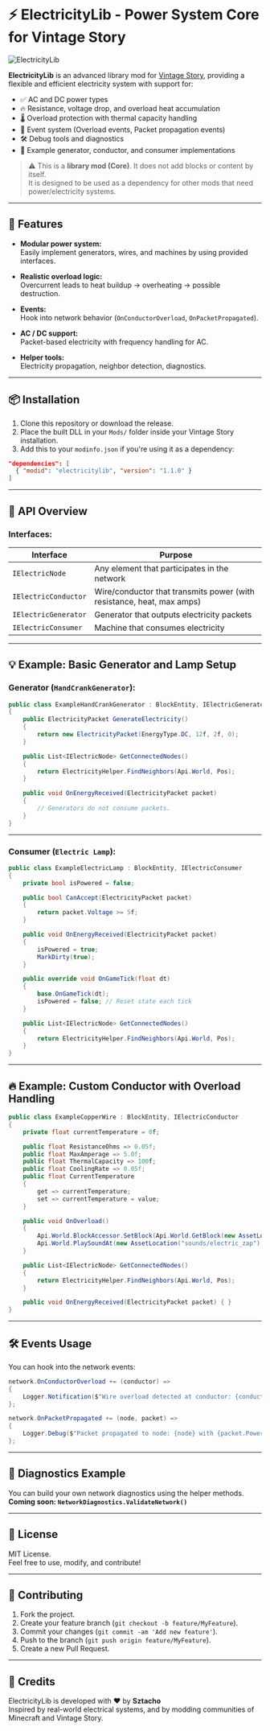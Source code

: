 # ⚡ ElectricityLib - Power System Core for Vintage Story

![ElectricityLib](https://github.com/Sztacho/ElectricityLib-VS/blob/master/modicon.png)

**ElectricityLib** is an advanced library mod for [Vintage Story](https://www.vintagestory.at/), providing a flexible and efficient electricity system with support for:

- ✅ AC and DC power types
- 🔥 Resistance, voltage drop, and overload heat accumulation
- 🌡️ Overload protection with thermal capacity handling
- 🎯 Event system (Overload events, Packet propagation events)
- 🛠️ Debug tools and diagnostics
- 🧩 Example generator, conductor, and consumer implementations

> ⚠️ This is a **library mod (Core)**. It does not add blocks or content by itself.  
> It is designed to be used as a dependency for other mods that need power/electricity systems.

---

## 🚀 Features

- **Modular power system:**  
  Easily implement generators, wires, and machines by using provided interfaces.

- **Realistic overload logic:**  
  Overcurrent leads to heat buildup → overheating → possible destruction.

- **Events:**  
  Hook into network behavior (`OnConductorOverload`, `OnPacketPropagated`).

- **AC / DC support:**  
  Packet-based electricity with frequency handling for AC.

- **Helper tools:**  
  Electricity propagation, neighbor detection, diagnostics.

---

## 📦 Installation

1. Clone this repository or download the release.
2. Place the built DLL in your `Mods/` folder inside your Vintage Story installation.
3. Add this to your `modinfo.json` if you're using it as a dependency:
```json
"dependencies": [
  { "modid": "electricitylib", "version": "1.1.0" }
]
```

---

## 📐 API Overview

### Interfaces:
| Interface               | Purpose                                 |
|--------------------------|-----------------------------------------|
| `IElectricNode`          | Any element that participates in the network |
| `IElectricConductor`     | Wire/conductor that transmits power (with resistance, heat, max amps) |
| `IElectricGenerator`     | Generator that outputs electricity packets |
| `IElectricConsumer`      | Machine that consumes electricity |

---

## 💡 Example: Basic Generator and Lamp Setup

### Generator (`HandCrankGenerator`):
```csharp
public class ExampleHandCrankGenerator : BlockEntity, IElectricGenerator
{
    public ElectricityPacket GenerateElectricity()
    {
        return new ElectricityPacket(EnergyType.DC, 12f, 2f, 0);
    }

    public List<IElectricNode> GetConnectedNodes()
    {
        return ElectricityHelper.FindNeighbors(Api.World, Pos);
    }

    public void OnEnergyReceived(ElectricityPacket packet)
    {
        // Generators do not consume packets.
    }
}
```

---

### Consumer (`Electric Lamp`):
```csharp
public class ExampleElectricLamp : BlockEntity, IElectricConsumer
{
    private bool isPowered = false;

    public bool CanAccept(ElectricityPacket packet)
    {
        return packet.Voltage >= 5f;
    }

    public void OnEnergyReceived(ElectricityPacket packet)
    {
        isPowered = true;
        MarkDirty(true);
    }

    public override void OnGameTick(float dt)
    {
        base.OnGameTick(dt);
        isPowered = false; // Reset state each tick
    }

    public List<IElectricNode> GetConnectedNodes()
    {
        return ElectricityHelper.FindNeighbors(Api.World, Pos);
    }
}
```

---

## 🔥 Example: Custom Conductor with Overload Handling

```csharp
public class ExampleCopperWire : BlockEntity, IElectricConductor
{
    private float currentTemperature = 0f;

    public float ResistanceOhms => 0.05f;
    public float MaxAmperage => 5.0f;
    public float ThermalCapacity => 100f;
    public float CoolingRate => 0.05f;
    public float CurrentTemperature
    {
        get => currentTemperature;
        set => currentTemperature = value;
    }

    public void OnOverload()
    {
        Api.World.BlockAccessor.SetBlock(Api.World.GetBlock(new AssetLocation("yourmod", "burnedwire")).BlockId, Pos);
        Api.World.PlaySoundAt(new AssetLocation("sounds/electric_zap"), Pos.X, Pos.Y, Pos.Z);
    }

    public List<IElectricNode> GetConnectedNodes()
    {
        return ElectricityHelper.FindNeighbors(Api.World, Pos);
    }

    public void OnEnergyReceived(ElectricityPacket packet) { }
}
```

---

## 🛠️ Events Usage

You can hook into the network events:
```csharp
network.OnConductorOverload += (conductor) =>
{
    Logger.Notification($"Wire overload detected at conductor: {conductor}");
};

network.OnPacketPropagated += (node, packet) =>
{
    Logger.Debug($"Packet propagated to node: {node} with {packet.PowerWatts} W");
};
```

---

## 🧪 Diagnostics Example

You can build your own network diagnostics using the helper methods.  
**Coming soon: `NetworkDiagnostics.ValidateNetwork()`**

---

## 📜 License

MIT License.  
Feel free to use, modify, and contribute!

---

## 🤝 Contributing

1. Fork the project.
2. Create your feature branch (`git checkout -b feature/MyFeature`).
3. Commit your changes (`git commit -am 'Add new feature'`).
4. Push to the branch (`git push origin feature/MyFeature`).
5. Create a new Pull Request.

---

## 🙏 Credits

ElectricityLib is developed with ❤️ by **Sztacho**  
Inspired by real-world electrical systems, and by modding communities of Minecraft and Vintage Story.